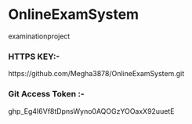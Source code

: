 # OnlineExamSystem
examinationproject

<h3>HTTPS KEY:- </h3>
<div>https://github.com/Megha3878/OnlineExamSystem.git</div>
<h3>Git Access Token :- </h3>
<div>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</div>
